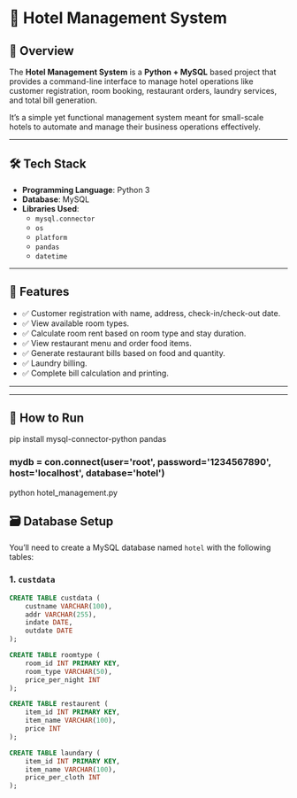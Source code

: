 # 🏨 Hotel Management System

## 📌 Overview

The **Hotel Management System** is a **Python + MySQL** based project that provides a command-line interface to manage hotel operations like customer registration, room booking, restaurant orders, laundry services, and total bill generation.

It’s a simple yet functional management system meant for small-scale hotels to automate and manage their business operations effectively.

---

## 🛠 Tech Stack

- **Programming Language**: Python 3
- **Database**: MySQL
- **Libraries Used**:
  - `mysql.connector`
  - `os`
  - `platform`
  - `pandas`
  - `datetime`

---

## 🎯 Features

- ✅ Customer registration with name, address, check-in/check-out date.
- ✅ View available room types.
- ✅ Calculate room rent based on room type and stay duration.
- ✅ View restaurant menu and order food items.
- ✅ Generate restaurant bills based on food and quantity.
- ✅ Laundry billing.
- ✅ Complete bill calculation and printing.

---


---



## 🚀 How to Run
pip install mysql-connector-python pandas
### mydb = con.connect(user='root', password='1234567890', host='localhost', database='hotel')
python hotel_management.py


## 🗃 Database Setup

You’ll need to create a MySQL database named `hotel` with the following tables:

### 1. `custdata`
```sql
CREATE TABLE custdata (
    custname VARCHAR(100),
    addr VARCHAR(255),
    indate DATE,
    outdate DATE
);

CREATE TABLE roomtype (
    room_id INT PRIMARY KEY,
    room_type VARCHAR(50),
    price_per_night INT
);

CREATE TABLE restaurent (
    item_id INT PRIMARY KEY,
    item_name VARCHAR(100),
    price INT
);

CREATE TABLE laundary (
    item_id INT PRIMARY KEY,
    item_name VARCHAR(100),
    price_per_cloth INT
);











